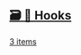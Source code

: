 ## [🗃️<!-- --> <!-- -->🎣 Hooks](/react-native-keyboard-controller/pr-preview/pr-1143/docs/category/-hooks.md)

[3 items](/react-native-keyboard-controller/pr-preview/pr-1143/docs/category/-hooks.md)
